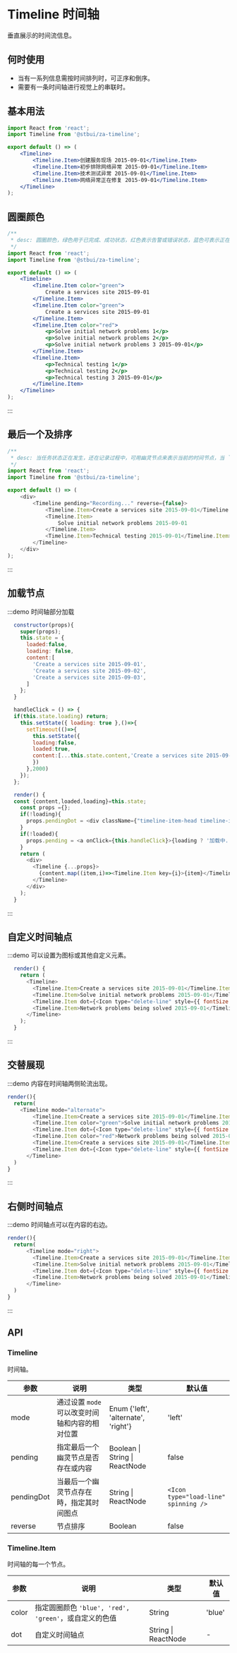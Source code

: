 # Timeline 时间轴

垂直展示的时间流信息。

## 何时使用

-   当有一系列信息需按时间排列时，可正序和倒序。
-   需要有一条时间轴进行视觉上的串联时。

## 基本用法

```jsx
import React from 'react';
import Timeline from '@stbui/za-timeline';

export default () => (
    <Timeline>
        <Timeline.Item>创建服务现场 2015-09-01</Timeline.Item>
        <Timeline.Item>初步排除网络异常 2015-09-01</Timeline.Item>
        <Timeline.Item>技术测试异常 2015-09-01</Timeline.Item>
        <Timeline.Item>网络异常正在修复 2015-09-01</Timeline.Item>
    </Timeline>
);
```

## 圆圈颜色

```jsx
/**
 * desc: 圆圈颜色，绿色用于已完成、成功状态，红色表示告警或错误状态，蓝色可表示正在进行或其他默认状态。
 */
import React from 'react';
import Timeline from '@stbui/za-timeline';

export default () => (
    <Timeline>
        <Timeline.Item color="green">
            Create a services site 2015-09-01
        </Timeline.Item>
        <Timeline.Item color="green">
            Create a services site 2015-09-01
        </Timeline.Item>
        <Timeline.Item color="red">
            <p>Solve initial network problems 1</p>
            <p>Solve initial network problems 2</p>
            <p>Solve initial network problems 3 2015-09-01</p>
        </Timeline.Item>
        <Timeline.Item>
            <p>Technical testing 1</p>
            <p>Technical testing 2</p>
            <p>Technical testing 3 2015-09-01</p>
        </Timeline.Item>
    </Timeline>
);
```

:::

## 最后一个及排序

```js
/**
 * desc: 当任务状态正在发生，还在记录过程中，可用幽灵节点来表示当前的时间节点，当 `pending` 为真值时展示幽灵节点，如果 `pending` 是 React 元素可用于定制该节点内容，同时 pendingDot 将可以用于定制其轴点。`reverse` 属性用于控制节点排序，为 false 时按正序排列，为 true 时按倒序排列。
 */
import React from 'react';
import Timeline from '@stbui/za-timeline';

export default () => (
    <div>
        <Timeline pending="Recording..." reverse={false}>
            <Timeline.Item>Create a services site 2015-09-01</Timeline.Item>
            <Timeline.Item>
                Solve initial network problems 2015-09-01
            </Timeline.Item>
            <Timeline.Item>Technical testing 2015-09-01</Timeline.Item>
        </Timeline>
    </div>
);
```

:::

## 加载节点

:::demo 时间轴部分加载

```js
  constructor(props){
    super(props);
    this.state = {
      loaded:false,
      loading: false,
      content:[
        'Create a services site 2015-09-01',
        'Create a services site 2015-09-02',
        'Create a services site 2015-09-03',
      ]
    };
  }

  handleClick = () => {
  if(this.state.loading) return;
    this.setState({ loading: true },()=>{
      setTimeout(()=>{
        this.setState({
        loading:false,
        loaded:true,
        content:[...this.state.content,'Create a services site 2015-09-04','Create a services site 2015-09-05','Create a services site 2015-09-06']
        })
      },2000)
    });
  };

  render() {
  const {content,loaded,loading}=this.state;
    const props ={};
    if(!loading){
      props.pendingDot = <div className={"timeline-item-head timeline-item-head-blue"} style={{left:'-4px',top:'-4px'}}/>;
    }
    if(!loaded){
      props.pending = <a onClick={this.handleClick}>{loading ? '加载中...' : '加载更多'}</a>
    }
    return (
      <div>
        <Timeline {...props}>
          {content.map((item,i)=><Timeline.Item key={i}>{item}</Timeline.Item>)}
        </Timeline>
      </div>
    );
  }
```

:::

## 自定义时间轴点

:::demo 可以设置为图标或其他自定义元素。

```js
  render() {
    return (
      <Timeline>
        <Timeline.Item>Create a services site 2015-09-01</Timeline.Item>
        <Timeline.Item>Solve initial network problems 2015-09-01</Timeline.Item>
        <Timeline.Item dot={<Icon type="delete-line" style={{ fontSize: '16px' }} />} color="red">Technical testing 2015-09-01</Timeline.Item>
        <Timeline.Item>Network problems being solved 2015-09-01</Timeline.Item>
      </Timeline>
    );
  }
```

:::

## 交替展现

:::demo 内容在时间轴两侧轮流出现。

```js
render(){
  return(
    <Timeline mode="alternate">
        <Timeline.Item>Create a services site 2015-09-01</Timeline.Item>
        <Timeline.Item color="green">Solve initial network problems 2015-09-01</Timeline.Item>
        <Timeline.Item dot={<Icon type="delete-line" style={{ fontSize: '16px' }} />}>Sed ut perspiciatis unde omnis iste natus error sit voluptatem accusantium doloremque laudantium, totam rem aperiam, eaque ipsa quae ab illo inventore veritatis et quasi architecto beatae vitae dicta sunt explicabo.</Timeline.Item>
        <Timeline.Item color="red">Network problems being solved 2015-09-01</Timeline.Item>
        <Timeline.Item>Create a services site 2015-09-01</Timeline.Item>
        <Timeline.Item dot={<Icon type="delete-line" style={{ fontSize: '16px' }} />}>Technical testing 2015-09-01</Timeline.Item>
      </Timeline>
  )
}
```

:::

## 右侧时间轴点

:::demo 时间轴点可以在内容的右边。

```js
render(){
  return(
      <Timeline mode="right">
        <Timeline.Item>Create a services site 2015-09-01</Timeline.Item>
        <Timeline.Item>Solve initial network problems 2015-09-01</Timeline.Item>
        <Timeline.Item dot={<Icon type="delete-line" style={{ fontSize: '16px' }} />} color="red">Technical testing 2015-09-01</Timeline.Item>
        <Timeline.Item>Network problems being solved 2015-09-01</Timeline.Item>
      </Timeline>
  )
}
```

:::

## API

### Timeline

时间轴。

| 参数       | 说明                                           | 类型                                | 默认值                               |
| ---------- | ---------------------------------------------- | ----------------------------------- | ------------------------------------ |
| mode       | 通过设置 `mode` 可以改变时间轴和内容的相对位置 | Enum {'left', 'alternate', 'right'} | 'left'                               |
| pending    | 指定最后一个幽灵节点是否存在或内容             | Boolean \| String \| ReactNode      | false                                |
| pendingDot | 当最后一个幽灵节点存在時，指定其时间图点       | String \| ReactNode                 | `<Icon type="load-line" spinning />` |
| reverse    | 节点排序                                       | Boolean                             | false                                |

### Timeline.Item

时间轴的每一个节点。

| 参数  | 说明                                                  | 类型                | 默认值 |
| ----- | ----------------------------------------------------- | ------------------- | ------ |
| color | 指定圆圈颜色 `'blue', 'red', 'green'`，或自定义的色值 | String              | 'blue' |
| dot   | 自定义时间轴点                                        | String \| ReactNode | -      |
